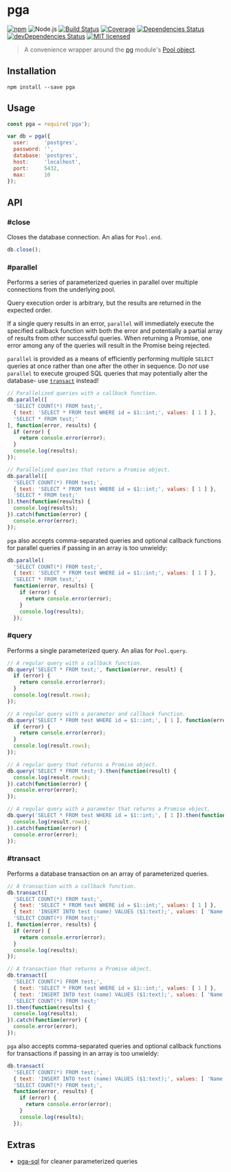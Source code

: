 # pga

[![npm](https://img.shields.io/npm/v/pga.svg?style=flat-square)](https://www.npmjs.com/package/pga)
![Node.js](https://img.shields.io/badge/node.js-%3E=_6.4.0-blue.svg?style=flat-square)
[![Build Status](https://img.shields.io/travis/ConnorWiseman/pga/master.svg?style=flat-square)](https://travis-ci.org/ConnorWiseman/pga) [![Coverage](https://img.shields.io/codecov/c/github/ConnorWiseman/pga.svg?style=flat-square)](https://codecov.io/gh/ConnorWiseman/pga)
[![Dependencies Status](https://david-dm.org/ConnorWiseman/pga/status.svg?style=flat-square)](https://david-dm.org/ConnorWiseman/pga)
[![devDependencies Status](https://david-dm.org/ConnorWiseman/pga/dev-status.svg?style=flat-square)](https://david-dm.org/ConnorWiseman/pga?type=dev)
[![MIT licensed](https://img.shields.io/badge/license-MIT-blue.svg?style=flat-square)](https://github.com/ConnorWiseman/pga/blob/master/LICENSE)

> A convenience wrapper around the [pg](https://github.com/brianc/node-postgres) module's [Pool object](https://github.com/brianc/node-pg-pool).


## Installation

```shell
npm install --save pga
```


## Usage

```javascript
const pga = require('pga');

var db = pga({
  user:     'postgres',
  password: '',
  database: 'postgres',
  host:     'localhost',
  port:     5432,
  max:      10
});
```


## API
### &#35;close
Closes the database connection. An alias for `Pool.end`.

```javascript
db.close();
```


### &#35;parallel
Performs a series of parameterized queries in parallel over multiple connections from the underlying pool.

Query execution order is arbitrary, but the results are returned in the expected order.

If a single query results in an error, `parallel` will immediately execute the specified callback function with both the error and potentially a partial array of results from other successful queries. When returning a Promise, one error among any of the queries will result in the Promise being rejected.

`parallel` is provided as a means of efficiently performing multiple `SELECT` queries at once rather than one after the other in sequence. Do _not_ use `parallel` to execute grouped SQL queries that may potentially alter the database- use [`transact`](https://github.com/ConnorWiseman/pga#transact) instead!

```javascript
// Parallelized queries with a callback function.
db.parallel([
  'SELECT COUNT(*) FROM test;',
  { text: 'SELECT * FROM test WHERE id = $1::int;', values: [ 1 ] },
  'SELECT * FROM test;'
], function(error, results) {
  if (error) {
    return console.error(error);
  }
  console.log(results);
});

// Parallelized queries that return a Promise object.
db.parallel([
  'SELECT COUNT(*) FROM test;',
  { text: 'SELECT * FROM test WHERE id = $1::int;', values: [ 1 ] },
  'SELECT * FROM test;'
]).then(function(results) {
  console.log(results);
}).catch(function(error) {
  console.error(error);
});
```

`pga` also accepts comma-separated queries and optional callback functions for parallel queries if passing in an array is too unwieldy:
```javascript
db.parallel(
  'SELECT COUNT(*) FROM test;',
  { text: 'SELECT * FROM test WHERE id = $1::int;', values: [ 1 ] },
  'SELECT * FROM test;',
  function(error, results) {
    if (error) {
      return console.error(error);
    }
    console.log(results);
  });
```


### &#35;query
Performs a single parameterized query. An alias for `Pool.query`.

```javascript
// A regular query with a callback function.
db.query('SELECT * FROM test;', function(error, result) {
  if (error) {
    return console.error(error);
  }
  console.log(result.rows);
});

// A regular query with a parameter and callback function.
db.query('SELECT * FROM test WHERE id = $1::int;', [ 1 ], function(error, result) {
  if (error) {
    return console.error(error);
  }
  console.log(result.rows);
});

// A regular query that returns a Promise object.
db.query('SELECT * FROM test;').then(function(result) {
  console.log(result.rows);
}).catch(function(error) {
  console.error(error);
});

// A regular query with a parameter that returns a Promise object.
db.query('SELECT * FROM test WHERE id = $1::int;', [ 1 ]).then(function(result) {
  console.log(result.rows);
}).catch(function(error) {
  console.error(error);
});
```


### &#35;transact
Performs a database transaction on an array of parameterized queries.

```javascript
// A transaction with a callback function.
db.transact([
  'SELECT COUNT(*) FROM test;',
  { text: 'SELECT * FROM test WHERE id = $1::int;', values: [ 1 ] },
  { text: 'INSERT INTO test (name) VALUES ($1:text);', values: [ 'Name!' ] },
  'SELECT COUNT(*) FROM test;'
], function(error, results) {
  if (error) {
    return console.error(error);
  }
  console.log(results);
});

// A transaction that returns a Promise object.
db.transact([
  'SELECT COUNT(*) FROM test;',
  { text: 'SELECT * FROM test WHERE id = $1::int;', values: [ 1 ] },
  { text: 'INSERT INTO test (name) VALUES ($1:text);', values: [ 'Name!' ] },
  'SELECT COUNT(*) FROM test;'
]).then(function(results) {
  console.log(results);
}).catch(function(error) {
  console.error(error);
});
```

`pga` also accepts comma-separated queries and optional callback functions for transactions if passing in an array is too unwieldy:
```javascript
db.transact(
  'SELECT COUNT(*) FROM test;',
  { text: 'INSERT INTO test (name) VALUES ($1:text);', values: [ 'Name!' ] },
  'SELECT COUNT(*) FROM test;',
  function(error, results) {
    if (error) {
      return console.error(error);
    }
    console.log(results);
  });
```

## Extras
* [pga-sql](https://github.com/ConnorWiseman/pga-sql) for cleaner parameterized queries
